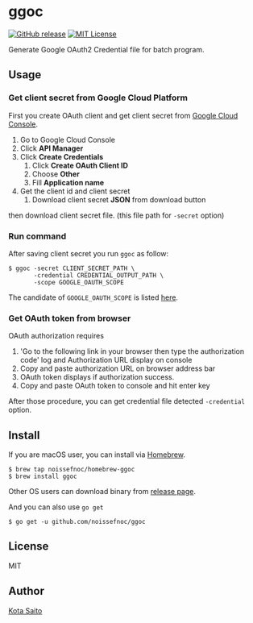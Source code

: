 ggoc
====

[![GitHub release](http://img.shields.io/github/release/noissefnoc/ggoc.svg?style=flat-square)][release]
[![MIT License](http://img.shields.io/badge/license-MIT-blue.svg?style=flat-square)][license]

[release]: https://github.com/noissefnoc/ggoc/releases
[license]: https://github.com/noissefnoc/ggoc/blob/master/LICENSE.txt

Generate Google OAuth2 Credential file for batch program.


Usage
-------

### Get client secret from Google Cloud Platform

First you create OAuth client and get client secret from [Google Cloud Console](https://console.cloud.google.com/).

1. Go to Google Cloud Console
1. Click **API Manager**
1. Click **Create Credentials**
    1. Click **Create OAuth Client ID**
    1. Choose **Other**
    1. Fill **Application name**
1. Get the client id and client secret
    1. Download client secret **JSON** from download button

then download client secret file.  (this file path for `-secret` option)

### Run command

After saving client secret you run `ggoc` as follow:

```
$ ggoc -secret CLIENT_SECRET_PATH \
       -credential CREDENTIAL_OUTPUT_PATH \
       -scope GOOGLE_OAUTH_SCOPE
```

The candidate of `GOOGLE_OAUTH_SCOPE` is listed [here](https://developers.google.com/identity/protocols/googlescopes).

### Get OAuth token from browser

OAuth authorization requires

1. 'Go to the following link in your browser then type the authorization code' log and Authorization URL display on console
1. Copy and paste authorization URL on browser address bar
1. OAuth token displays if authorization success.
1. Copy and paste OAuth token to console and hit enter key

After those procedure, you can get credential file detected `-credential` option.


Install
-------

If you are macOS user, you can install via [Homebrew](https://brew.sh/).

```
$ brew tap noissefnoc/homebrew-ggoc
$ brew install ggoc
```

Other OS users can download binary from [release page](https://github.com/noissefnoc/ggoc/releases).

And you can also use `go get`

```
$ go get -u github.com/noissefnoc/ggoc
```

License
-------

MIT

Author
------

[Kota Saito](https://github.com/noissefnoc)

